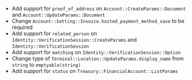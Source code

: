 * Add support for `proof_of_address` on `Account::CreateParams::Document` and `Account::UpdateParams::Document`
* Change `Account::Setting::Invoice.hosted_payment_method_save` to be required
* Add support for `related_person` on `Identity::VerificationSession::CreateParams` and `Identity::VerificationSession`
* Add support for `matching` on `Identity::VerificationSession::Option`
* Change type of `Terminal::Location::UpdateParams.display_name` from `string` to `emptyable(string)`
* Add support for `status` on `Treasury::FinancialAccount::ListParams`